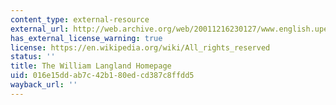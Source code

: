 ```yaml
---
content_type: external-resource
external_url: http://web.archive.org/web/20011216230127/www.english.upenn.edu/~lwarner/piers.html/
has_external_license_warning: true
license: https://en.wikipedia.org/wiki/All_rights_reserved
status: ''
title: The William Langland Homepage
uid: 016e15dd-ab7c-42b1-80ed-cd387c8ffdd5
wayback_url: ''
---
```


